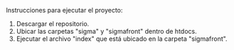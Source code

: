 Instrucciones para ejecutar el proyecto:

1. Descargar el repositorio.
2. Ubicar las carpetas "sigma" y "sigmafront" dentro de htdocs.
3. Ejecutar el archivo "index" que está ubicado en la carpeta "sigmafront".

